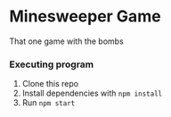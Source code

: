 # Minesweeper Game
That one game with the bombs

### Executing program
1. Clone this repo
2. Install dependencies with ```npm install``` 
3. Run ```npm start```